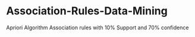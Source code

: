 # Association-Rules-Data-Mining
Apriori Algorithm  Association rules with 10% Support and 70% confidence
